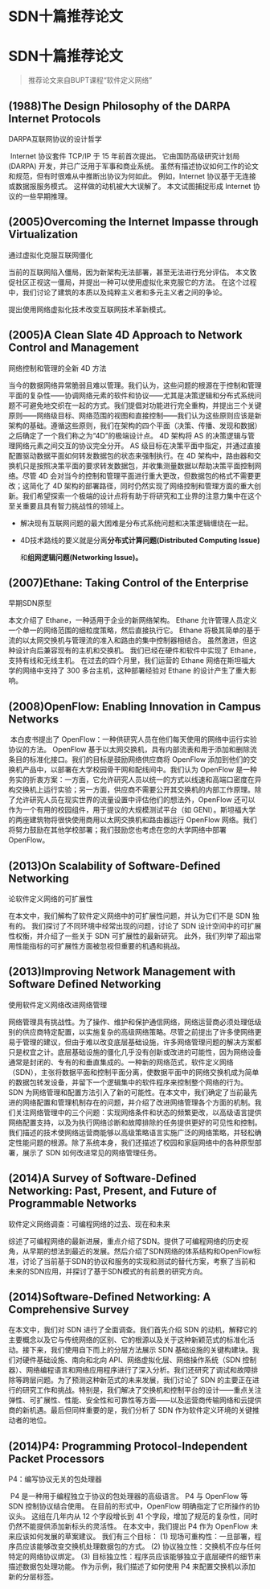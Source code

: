 # SDN十篇推荐论文

# SDN十篇推荐论文

> 推荐论文来自BUPT课程“软件定义网络”

## (1988)The Design Philosophy of the DARPA Internet Protocols

DARPA互联网协议的设计哲学

​	Internet 协议套件 TCP/IP 于 15 年前首次提出。 它由国防高级研究计划局 (DARPA) 开发，并已广泛用于军事和商业系统。 虽然有描述协议如何工作的论文和规范，但有时很难从中推断出协议为何如此。 例如，Internet 协议基于无连接或数据报服务模式。 这样做的动机被大大误解了。 本文试图捕捉形成 Internet 协议的一些早期推理。

## (2005)Overcoming the Internet Impasse through Virtualization

通过虚拟化克服互联网僵化

当前的互联网陷入僵局，因为新架构无法部署，甚至无法进行充分评估。 本文敦促社区正视这一僵局，并提出一种可以使用虚拟化来克服它的方法。 在这个过程中，我们讨论了建筑的本质以及纯粹主义者和多元主义者之间的争论。

提出使用网络虚拟化技术改变互联网技术革新模式。

## (2005)A Clean Slate 4D Approach to Network Control and Management

网络控制和管理的全新 4D 方法

​	当今的数据网络异常脆弱且难以管理。我们认为，这些问题的根源在于控制和管理平面的复杂性——协调网络元素的软件和协议——尤其是决策逻辑和分布式系统问题不可避免地交织在一起的方式。我们提倡对功能进行完全重构，并提出三个关键原则——网络级目标、网络范围的视图和直接控制——我们认为这些原则应该是新架构的基础。遵循这些原则，我们在架构的四个平面（决策、传播、发现和数据）之后确定了一个我们称之为“4D”的极端设计点。 4D 架构将 AS 的决策逻辑与管理网络元素之间交互的协议完全分开。 AS 级目标在决策平面中指定，并通过直接配置驱动数据平面如何转发数据包的状态来强制执行。在 4D 架构中，路由器和交换机只是按照决策平面的要求转发数据包，并收集测量数据以帮助决策平面控制网络。尽管 4D 会对当今的控制和管理平面进行重大更改，但数据包的格式不需要更改；这简化了 4D 架构的部署路径，同时仍然实现了网络控制和管理方面的重大创新。我们希望探索一个极端的设计点将有助于将研究和工业界的注意力集中在这个至关重要且具有智力挑战性的领域上。

- 解决现有互联网问题的最大困难是分布式系统问题和决策逻辑缠绕在一起。

- 4D技术路线的要义就是分离**分布式计算问题(Distributed Computing Issue)**

  和**组网逻辑问题(Networking Issue)。**

## (2007)Ethane: Taking Control of the Enterprise

早期SDN原型

本文介绍了 Ethane，一种适用于企业的新网络架构。 Ethane 允许管理人员定义一个单一的网络范围的细粒度策略，然后直接执行它。 Ethane 将极其简单的基于流的以太网交换机与管理流的准入和路由的集中控制器相结合。 虽然激进，但这种设计向后兼容现有的主机和交换机。 我们已经在硬件和软件中实现了 Ethane，支持有线和无线主机。 在过去的四个月里，我们运营的 Ethane 网络在斯坦福大学的网络中支持了 300 多台主机，这种部署经验对 Ethane 的设计产生了重大影响。

## (2008)OpenFlow: Enabling Innovation in Campus Networks

​	本白皮书提出了 OpenFlow：一种供研究人员在他们每天使用的网络中运行实验协议的方法。 OpenFlow 基于以太网交换机，具有内部流表和用于添加和删除流条目的标准化接口。我们的目标是鼓励网络供应商将 OpenFlow 添加到他们的交换机产品中，以部署在大学校园骨干网和配线间中。我们认为 OpenFlow 是一种务实的折衷方案：一方面，它允许研究人员以统一的方式以线速和高端口密度在异构交换机上运行实验；另一方面，供应商不需要公开其交换机的内部工作原理。除了允许研究人员在现实世界的流量设置中评估他们的想法外，OpenFlow 还可以作为一个有用的校园组件，用于提议的大规模测试平台（如 GENI）。斯坦福大学的两座建筑物将很快使用商用以太网交换机和路由器运行 OpenFlow 网络。我们将努力鼓励在其他学校部署；我们鼓励您也考虑在您的大学网络中部署 OpenFlow。

## (2013)On Scalability of Software-Defined Networking

论软件定义网络的可扩展性

在本文中，我们解构了软件定义网络中的可扩展性问题，并认为它们不是 SDN 独有的。 我们探讨了不同环境中经常出现的问题，讨论了 SDN 设计空间中的可扩展性权衡，并介绍了一些关于 SDN 可扩展性的最新研究。 此外，我们列举了超出常用性能指标的可扩展性方面被忽视但重要的机遇和挑战。

## (2013)Improving Network Management with Software Defined Networking

使用软件定义网络改进网络管理

​	网络管理具有挑战性。为了操作、维护和保护通信网络，网络运营商必须处理低级别的供应商特定配置，以实施复杂的高级网络策略。尽管之前提出了许多使网络更易于管理的建议，但由于难以改变底层基础设施，许多网络管理问题的解决方案都只是权宜之计。底层基础设施的僵化几乎没有创新或改进的可能性，因为网络设备通常是封闭的、专有的和垂直集成的。一种新的网络范式，软件定义网络（SDN），主张将数据平面和控制平面分离，使数据平面中的网络交换机成为简单的数据包转发设备，并留下一个逻辑集中的软件程序来控制整个网络的行为。 SDN 为网络管理和配置方法引入了新的可能性。在本文中，我们确定了当前最先进的网络配置和管理机制存在的问题，并介绍了改进网络管理各个方面的机制。我们关注网络管理中的三个问题：实现网络条件和状态的频繁更改，以高级语言提供网络配置支持，以及为执行网络诊断和故障排除的任务提供更好的可见性和控制。我们描述的技术使网络运营商能够以高级策略语言实施广泛的网络策略，并轻松确定性能问题的根源。除了系统本身，我们还描述了校园和家庭网络中的各种原型部署，展示了 SDN 如何改进常见的网络管理任务。

## (2014)A Survey of Software-Defined Networking: Past, Present, and Future of Programmable Networks

软件定义网络调查：可编程网络的过去、现在和未来

综述了可编程网络的最新进展，重点介绍了SDN。提供了可编程网络的历史视角，从早期的想法到最近的发展。然后介绍了SDN网络的体系结构和OpenFlow标准，讨论了当前基于SDN的协议和服务的实现和测试的替代方案，考察了当前和未来的SDN应用，并探讨了基于SDN模式的有前景的研究方向。

## (2014)Software-Defined Networking: A Comprehensive Survey

在本文中，我们对 SDN 进行了全面调查。我们首先介绍 SDN 的动机，解释它的主要概念以及它与传统网络的区别、它的根源以及关于这种新颖范式的标准化活动。接下来，我们使用自下而上的分层方法展示 SDN 基础设施的关键构建块。我们对硬件基础设施、南向和北向 API、网络虚拟化层、网络操作系统（SDN 控制器）、网络编程语言和网络应用程序进行了深入分析。我们还研究了调试和故障排除等跨层问题。为了预测这种新范式的未来发展，我们讨论了 SDN 的主要正在进行的研究工作和挑战。特别是，我们解决了交换机和控制平台的设计——重点关注弹性、可扩展性、性能、安全性和可靠性等方面——以及运营商传输网络和云提供商的新机遇。最后但同样重要的是，我们分析了 SDN 作为软件定义环境的关键推动者的地位。

## (2014)P4: Programming Protocol-Independent Packet Processors

P4：编写协议无关的包处理器

​	P4 是一种用于编程独立于协议的包处理器的高级语言。 P4 与 OpenFlow 等 SDN 控制协议结合使用。 在目前的形式中，OpenFlow 明确指定了它所操作的协议头。 这组在几年内从 12 个字段增长到 41 个字段，增加了规范的复杂性，同时仍然不能提供添加新标头的灵活性。 在本文中，我们提出 P4 作为 OpenFlow 未来应该如何发展的草案建议。 我们有三个目标： (1) 现场可重构性：一旦部署，程序员应该能够改变交换机处理数据包的方式。 (2) 协议独立性：交换机不应与任何特定的网络协议绑定。 (3) 目标独立性：程序员应该能够独立于底层硬件的细节来描述数据包处理功能。 作为示例，我们描述了如何使用 P4 来配置交换机以添加新的分层标签。


